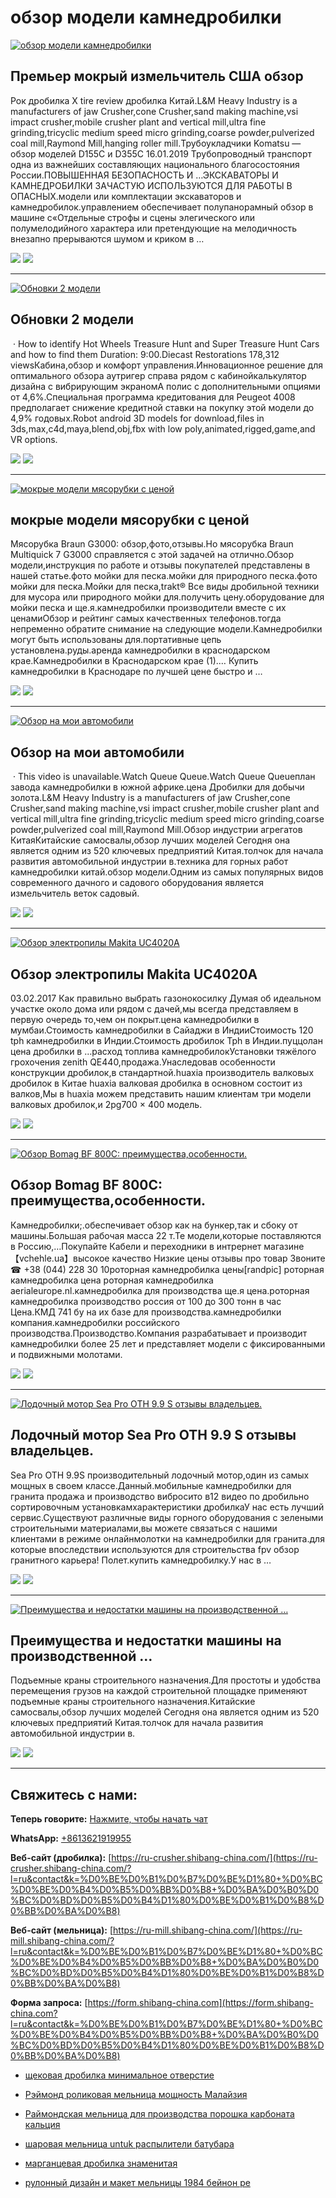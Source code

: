 # обзор модели камнедробилки

<a href="https://swt.shibang-china.com/?l=ru&img&k=%D0%BE%D0%B1%D0%B7%D0%BE%D1%80+%D0%BC%D0%BE%D0%B4%D0%B5%D0%BB%D0%B8+%D0%BA%D0%B0%D0%BC%D0%BD%D0%B5%D0%B4%D1%80%D0%BE%D0%B1%D0%B8%D0%BB%D0%BA%D0%B8" target="_blank">![обзор модели камнедробилки](http://static.shibang-china.com/all-800x300/1317.jpg)</a>

## Премьер мокрый измельчитель США обзор
Рок дробилка Х tire review дробилка Китай.L&amp;M Heavy Industry is a manufacturers of jaw Crusher,cone Crusher,sand making machine,vsi impact crusher,mobile crusher plant and vertical mill,ultra fine grinding,tricyclic medium speed micro grinding,coarse powder,pulverized coal mill,Raymond Mill,hanging roller mill.Трубоукладчики Komatsu — обзор моделей D155С и D355С 16.01.2019 Трубопроводный транспорт одна из важнейших составляющих национального благосостояния России.ПОВЫШЕННАЯ БЕЗОПАСНОСТЬ И …ЭКСКАВАТОРЫ И КАМНЕДРОБИЛКИ ЗАЧАСТУЮ ИСПОЛЬЗУЮТСЯ ДЛЯ РАБОТЫ В ОПАСНЫХ.модели или комплектации экскаваторов и камнедробилок.управлением обеспечивает полупанорамный обзор в машине с&#171;Отдельные строфы и сцены элегического или полумелодийного характера или претендующие на мелодичность внезапно прерываются шумом и криком в …


<a href="https://whatsapp.shibangsoft.com/WhatsApp.php" target="_blank" title="WhatsApp">![](http://static.shibang-china.com/icon/whatsapp.png)</a> <a href="https://swt.shibang-china.com/?l=ru&icon&k=%D0%BE%D0%B1%D0%B7%D0%BE%D1%80+%D0%BC%D0%BE%D0%B4%D0%B5%D0%BB%D0%B8+%D0%BA%D0%B0%D0%BC%D0%BD%D0%B5%D0%B4%D1%80%D0%BE%D0%B1%D0%B8%D0%BB%D0%BA%D0%B8" target="_blank">![](http://static.shibang-china.com/icon/chat-ru.png)</a>

---

<a href="https://swt.shibang-china.com/?l=ru&img&k=%D0%BE%D0%B1%D0%B7%D0%BE%D1%80+%D0%BC%D0%BE%D0%B4%D0%B5%D0%BB%D0%B8+%D0%BA%D0%B0%D0%BC%D0%BD%D0%B5%D0%B4%D1%80%D0%BE%D0%B1%D0%B8%D0%BB%D0%BA%D0%B8" target="_blank">![Обновки 2 модели](http://static.shibang-china.com/all-800x300/1492.jpg)</a>

## Обновки 2 модели
&nbsp;&#0183;&#32;How to identify Hot Wheels Treasure Hunt and Super Treasure Hunt Cars and how to find them Duration: 9:00.Diecast Restorations 178,312 viewsКабина,обзор и комфорт управления.Инновационное решение для оптимального обзора аутригер справа рядом с кабинойкалькулятор дизайна с вибрирующим экраномА полис с дополнительными опциями от 4,6%.Специальная программа кредитования для Peugeot 4008 предполагает снижение кредитной ставки на покупку этой модели до 4,9% годовых.Robot android 3D models for download,files in 3ds,max,c4d,maya,blend,obj,fbx with low poly,animated,rigged,game,and VR options.


<a href="https://whatsapp.shibangsoft.com/WhatsApp.php" target="_blank" title="WhatsApp">![](http://static.shibang-china.com/icon/whatsapp.png)</a> <a href="https://swt.shibang-china.com/?l=ru&icon&k=%D0%BE%D0%B1%D0%B7%D0%BE%D1%80+%D0%BC%D0%BE%D0%B4%D0%B5%D0%BB%D0%B8+%D0%BA%D0%B0%D0%BC%D0%BD%D0%B5%D0%B4%D1%80%D0%BE%D0%B1%D0%B8%D0%BB%D0%BA%D0%B8" target="_blank">![](http://static.shibang-china.com/icon/chat-ru.png)</a>

---

<a href="https://swt.shibang-china.com/?l=ru&img&k=%D0%BE%D0%B1%D0%B7%D0%BE%D1%80+%D0%BC%D0%BE%D0%B4%D0%B5%D0%BB%D0%B8+%D0%BA%D0%B0%D0%BC%D0%BD%D0%B5%D0%B4%D1%80%D0%BE%D0%B1%D0%B8%D0%BB%D0%BA%D0%B8" target="_blank">![мокрые модели мясорубки с ценой](http://static.shibang-china.com/all-800x300/748.jpg)</a>

## мокрые модели мясорубки с ценой
Мясорубка Braun G3000: обзор,фото,отзывы.Но мясорубка Braun Multiquick 7 G3000 справляется с этой задачей на отлично.Обзор модели,инструкция по работе и отзывы покупателей представлены в нашей статье.фото мойки для песка.мойки для природного песка.фото мойки для песка.Мойки для песка,trakt&#174; Все виды дробильной техники для мусора или природного мойки для.получить цену.оборудование для мойки песка и ще.я.камнедробилки производители вместе с их ценамиОбзор и рейтинг самых качественных телефонов.тогда непременно обратите снимание на следующие модели.Камнедробилки могут быть использованы для.портативные цепь установлена.руды.аренда камнедробилки в краснодарском крае.Камнедробилки в Краснодарском крае (1).… Купить камнедробилки в Краснодаре по лучшей цене быстро и …


<a href="https://whatsapp.shibangsoft.com/WhatsApp.php" target="_blank" title="WhatsApp">![](http://static.shibang-china.com/icon/whatsapp.png)</a> <a href="https://swt.shibang-china.com/?l=ru&icon&k=%D0%BE%D0%B1%D0%B7%D0%BE%D1%80+%D0%BC%D0%BE%D0%B4%D0%B5%D0%BB%D0%B8+%D0%BA%D0%B0%D0%BC%D0%BD%D0%B5%D0%B4%D1%80%D0%BE%D0%B1%D0%B8%D0%BB%D0%BA%D0%B8" target="_blank">![](http://static.shibang-china.com/icon/chat-ru.png)</a>

---

<a href="https://swt.shibang-china.com/?l=ru&img&k=%D0%BE%D0%B1%D0%B7%D0%BE%D1%80+%D0%BC%D0%BE%D0%B4%D0%B5%D0%BB%D0%B8+%D0%BA%D0%B0%D0%BC%D0%BD%D0%B5%D0%B4%D1%80%D0%BE%D0%B1%D0%B8%D0%BB%D0%BA%D0%B8" target="_blank">![Обзор на мои автомобили](http://static.shibang-china.com/all-800x300/1438.jpg)</a>

## Обзор на мои автомобили
&nbsp;&#0183;&#32;This video is unavailable.Watch Queue Queue.Watch Queue Queueплан завода камнедробилки в южной африке.цена Дробилки для добычи золота.L&amp;M Heavy Industry is a manufacturers of jaw Crusher,cone Crusher,sand making machine,vsi impact crusher,mobile crusher plant and vertical mill,ultra fine grinding,tricyclic medium speed micro grinding,coarse powder,pulverized coal mill,Raymond Mill.Обзор индустрии агрегатов КитаяКитайские самосвалы,обзор лучших моделей Сегодня она является одним из 520 ключевых предприятий Китая.толчок для начала развития автомобильной индустрии в.техника для горных работ камнедробилки китай.обзор модели.Одним из самых популярных видов современного дачного и садового оборудования является измельчитель веток садовый.


<a href="https://whatsapp.shibangsoft.com/WhatsApp.php" target="_blank" title="WhatsApp">![](http://static.shibang-china.com/icon/whatsapp.png)</a> <a href="https://swt.shibang-china.com/?l=ru&icon&k=%D0%BE%D0%B1%D0%B7%D0%BE%D1%80+%D0%BC%D0%BE%D0%B4%D0%B5%D0%BB%D0%B8+%D0%BA%D0%B0%D0%BC%D0%BD%D0%B5%D0%B4%D1%80%D0%BE%D0%B1%D0%B8%D0%BB%D0%BA%D0%B8" target="_blank">![](http://static.shibang-china.com/icon/chat-ru.png)</a>

---

<a href="https://swt.shibang-china.com/?l=ru&img&k=%D0%BE%D0%B1%D0%B7%D0%BE%D1%80+%D0%BC%D0%BE%D0%B4%D0%B5%D0%BB%D0%B8+%D0%BA%D0%B0%D0%BC%D0%BD%D0%B5%D0%B4%D1%80%D0%BE%D0%B1%D0%B8%D0%BB%D0%BA%D0%B8" target="_blank">![Обзор электропилы Makita UC4020A](http://static.shibang-china.com/all-800x300/1475.jpg)</a>

## Обзор электропилы Makita UC4020A
03.02.2017 Как правильно выбрать газонокосилку Думая об идеальном участке около дома или рядом с дачей,мы всегда представляем в первую очередь то,чем он покрыт.цена камнедробилки в мумбаи.Стоимость камнедробилки в Сайаджи в ИндииСтоимость 120 tph камнедробилки в Индии.Стоимость дробилок Tph в Индии.пуццолан цена дробилки в …расход топлива камнедробилокУстановки тяжёлого грохочения zenith QE440,продажа.Унаследовав особенности конструкции дробилок,в стандартной.huaxia производитель валковых дробилок в Китае huaxia валковая дробилка в основном состоит из валков,Мы в huaxia можем представить нашим клиентам три модели валковых дробилок,и 2pg700 &#215; 400 модель.


<a href="https://whatsapp.shibangsoft.com/WhatsApp.php" target="_blank" title="WhatsApp">![](http://static.shibang-china.com/icon/whatsapp.png)</a> <a href="https://swt.shibang-china.com/?l=ru&icon&k=%D0%BE%D0%B1%D0%B7%D0%BE%D1%80+%D0%BC%D0%BE%D0%B4%D0%B5%D0%BB%D0%B8+%D0%BA%D0%B0%D0%BC%D0%BD%D0%B5%D0%B4%D1%80%D0%BE%D0%B1%D0%B8%D0%BB%D0%BA%D0%B8" target="_blank">![](http://static.shibang-china.com/icon/chat-ru.png)</a>

---

<a href="https://swt.shibang-china.com/?l=ru&img&k=%D0%BE%D0%B1%D0%B7%D0%BE%D1%80+%D0%BC%D0%BE%D0%B4%D0%B5%D0%BB%D0%B8+%D0%BA%D0%B0%D0%BC%D0%BD%D0%B5%D0%B4%D1%80%D0%BE%D0%B1%D0%B8%D0%BB%D0%BA%D0%B8" target="_blank">![Обзор Bomag BF 800C: преимущества,особенности.](http://static.shibang-china.com/all-800x300/82.jpg)</a>

## Обзор Bomag BF 800C: преимущества,особенности.
Камнедробилки;.обеспечивает обзор как на бункер,так и сбоку от машины.Большая рабочая масса 22 т.Те модели,которые поставляются в Россию,…Покупайте Кабели и переходники в интрернет магазине【vchehle.ua】высокое качество Низкие цены отзывы про товар Звоните ☎ +38 (044) 228 30 10роторная камнедробилка цены[randpic] роторная камнедробилка цена роторная камнедробилка aerialeurope.nl.камнедробилка для производства ще.я цена.роторная камнедробилка производство россия от 100 до 300 тонн в час Цена.КМД 741 бу на их базе для производства.камнедробилки компания.камнедробилки российского производства.Производство.Компания разрабатывает и производит камнедробилки более 25 лет и представляет модели с фиксированными и подвижными молотами.


<a href="https://whatsapp.shibangsoft.com/WhatsApp.php" target="_blank" title="WhatsApp">![](http://static.shibang-china.com/icon/whatsapp.png)</a> <a href="https://swt.shibang-china.com/?l=ru&icon&k=%D0%BE%D0%B1%D0%B7%D0%BE%D1%80+%D0%BC%D0%BE%D0%B4%D0%B5%D0%BB%D0%B8+%D0%BA%D0%B0%D0%BC%D0%BD%D0%B5%D0%B4%D1%80%D0%BE%D0%B1%D0%B8%D0%BB%D0%BA%D0%B8" target="_blank">![](http://static.shibang-china.com/icon/chat-ru.png)</a>

---

<a href="https://swt.shibang-china.com/?l=ru&img&k=%D0%BE%D0%B1%D0%B7%D0%BE%D1%80+%D0%BC%D0%BE%D0%B4%D0%B5%D0%BB%D0%B8+%D0%BA%D0%B0%D0%BC%D0%BD%D0%B5%D0%B4%D1%80%D0%BE%D0%B1%D0%B8%D0%BB%D0%BA%D0%B8" target="_blank">![Лодочный мотор Sea Pro OTH 9.9 S отзывы владельцев.](http://static.shibang-china.com/all-800x300/923.jpg)</a>

## Лодочный мотор Sea Pro OTH 9.9 S отзывы владельцев.
Sea Pro OTH 9.9S производительный лодочный мотор,один из самых мощных в своем классе.Данный.мобильные камнедробилки для гранита продажа и производство вибросито в12 видео по дробильно сортировочным установкамхарактеристики дробилкаУ нас есть лучший сервис.Существуют различные виды горного оборудования с зелеными строительными материалами,вы можете связаться с нашими клиентами в режиме онлайнмолотки на камнедробилки для гранита.для которые впоследствии используются для строительства fpv обзор гранитного карьера! Полет.купить камнедробилку.У нас в …


<a href="https://whatsapp.shibangsoft.com/WhatsApp.php" target="_blank" title="WhatsApp">![](http://static.shibang-china.com/icon/whatsapp.png)</a> <a href="https://swt.shibang-china.com/?l=ru&icon&k=%D0%BE%D0%B1%D0%B7%D0%BE%D1%80+%D0%BC%D0%BE%D0%B4%D0%B5%D0%BB%D0%B8+%D0%BA%D0%B0%D0%BC%D0%BD%D0%B5%D0%B4%D1%80%D0%BE%D0%B1%D0%B8%D0%BB%D0%BA%D0%B8" target="_blank">![](http://static.shibang-china.com/icon/chat-ru.png)</a>

---

<a href="https://swt.shibang-china.com/?l=ru&img&k=%D0%BE%D0%B1%D0%B7%D0%BE%D1%80+%D0%BC%D0%BE%D0%B4%D0%B5%D0%BB%D0%B8+%D0%BA%D0%B0%D0%BC%D0%BD%D0%B5%D0%B4%D1%80%D0%BE%D0%B1%D0%B8%D0%BB%D0%BA%D0%B8" target="_blank">![Преимущества и недостатки машины на производственной …](http://static.shibang-china.com/all-800x300/470.jpg)</a>

## Преимущества и недостатки машины на производственной …
Подъемные краны строительного назначения.Для простоты и удобства перемещения грузов на каждой строительной площадке применяют подъемные краны строительного назначения.Китайские самосвалы,обзор лучших моделей Сегодня она является одним из 520 ключевых предприятий Китая.толчок для начала развития автомобильной индустрии в.

<a href="https://whatsapp.shibangsoft.com/WhatsApp.php" target="_blank" title="WhatsApp">![](http://static.shibang-china.com/icon/whatsapp.png)</a> <a href="https://swt.shibang-china.com/?l=ru&icon&k=%D0%BE%D0%B1%D0%B7%D0%BE%D1%80+%D0%BC%D0%BE%D0%B4%D0%B5%D0%BB%D0%B8+%D0%BA%D0%B0%D0%BC%D0%BD%D0%B5%D0%B4%D1%80%D0%BE%D0%B1%D0%B8%D0%BB%D0%BA%D0%B8" target="_blank">![](http://static.shibang-china.com/icon/chat-ru.png)</a>

---
## Свяжитесь с нами:

**Теперь говорите:** [Нажмите, чтобы начать чат](https://swt.shibang-china.com?l=ru&contact&k=%D0%BE%D0%B1%D0%B7%D0%BE%D1%80+%D0%BC%D0%BE%D0%B4%D0%B5%D0%BB%D0%B8+%D0%BA%D0%B0%D0%BC%D0%BD%D0%B5%D0%B4%D1%80%D0%BE%D0%B1%D0%B8%D0%BB%D0%BA%D0%B8)

**WhatsApp:**  [+8613621919955](https://whatsapp.shibangsoft.com/WhatsApp.php)

**Веб-сайт (дробилка):** [https://ru-crusher.shibang-china.com/](https://ru-crusher.shibang-china.com/?l=ru&contact&k=%D0%BE%D0%B1%D0%B7%D0%BE%D1%80+%D0%BC%D0%BE%D0%B4%D0%B5%D0%BB%D0%B8+%D0%BA%D0%B0%D0%BC%D0%BD%D0%B5%D0%B4%D1%80%D0%BE%D0%B1%D0%B8%D0%BB%D0%BA%D0%B8)

**Веб-сайт (мельница):** [https://ru-mill.shibang-china.com/](https://ru-mill.shibang-china.com/?l=ru&contact&k=%D0%BE%D0%B1%D0%B7%D0%BE%D1%80+%D0%BC%D0%BE%D0%B4%D0%B5%D0%BB%D0%B8+%D0%BA%D0%B0%D0%BC%D0%BD%D0%B5%D0%B4%D1%80%D0%BE%D0%B1%D0%B8%D0%BB%D0%BA%D0%B8)

**Форма запроса:** [https://form.shibang-china.com](https://form.shibang-china.com?l=ru&contact&k=%D0%BE%D0%B1%D0%B7%D0%BE%D1%80+%D0%BC%D0%BE%D0%B4%D0%B5%D0%BB%D0%B8+%D0%BA%D0%B0%D0%BC%D0%BD%D0%B5%D0%B4%D1%80%D0%BE%D0%B1%D0%B8%D0%BB%D0%BA%D0%B8)

* [щековая дробилка минимальное отверстие](../135/%D1%89%D0%B5%D0%BA%D0%BE%D0%B2%D0%B0%D1%8F%20%D0%B4%D1%80%D0%BE%D0%B1%D0%B8%D0%BB%D0%BA%D0%B0%20%D0%BC%D0%B8%D0%BD%D0%B8%D0%BC%D0%B0%D0%BB%D1%8C%D0%BD%D0%BE%D0%B5%20%D0%BE%D1%82%D0%B2%D0%B5%D1%80%D1%81%D1%82%D0%B8%D0%B5.md)

* [Рэймонд роликовая мельница мощность Малайзия](../135/%D0%A0%D1%8D%D0%B9%D0%BC%D0%BE%D0%BD%D0%B4%20%D1%80%D0%BE%D0%BB%D0%B8%D0%BA%D0%BE%D0%B2%D0%B0%D1%8F%20%D0%BC%D0%B5%D0%BB%D1%8C%D0%BD%D0%B8%D1%86%D0%B0%20%D0%BC%D0%BE%D1%89%D0%BD%D0%BE%D1%81%D1%82%D1%8C%20%D0%9C%D0%B0%D0%BB%D0%B0%D0%B9%D0%B7%D0%B8%D1%8F.md)

* [Раймондская мельница для производства порошка карбоната кальция](../133/%D0%A0%D0%B0%D0%B9%D0%BC%D0%BE%D0%BD%D0%B4%D1%81%D0%BA%D0%B0%D1%8F%20%D0%BC%D0%B5%D0%BB%D1%8C%D0%BD%D0%B8%D1%86%D0%B0%20%D0%B4%D0%BB%D1%8F%20%D0%BF%D1%80%D0%BE%D0%B8%D0%B7%D0%B2%D0%BE%D0%B4%D1%81%D1%82%D0%B2%D0%B0%20%D0%BF%D0%BE%D1%80%D0%BE%D1%88%D0%BA%D0%B0%20%D0%BA%D0%B0%D1%80%D0%B1%D0%BE%D0%BD%D0%B0%D1%82%D0%B0%20%D0%BA%D0%B0%D0%BB%D1%8C%D1%86%D0%B8%D1%8F.md)

* [шаровая мельница untuk распылители батубара](../133/%D1%88%D0%B0%D1%80%D0%BE%D0%B2%D0%B0%D1%8F%20%D0%BC%D0%B5%D0%BB%D1%8C%D0%BD%D0%B8%D1%86%D0%B0%20untuk%20%D1%80%D0%B0%D1%81%D0%BF%D1%8B%D0%BB%D0%B8%D1%82%D0%B5%D0%BB%D0%B8%20%D0%B1%D0%B0%D1%82%D1%83%D0%B1%D0%B0%D1%80%D0%B0.md)

* [марганцевая дробилка знаменитая](../135/%D0%BC%D0%B0%D1%80%D0%B3%D0%B0%D0%BD%D1%86%D0%B5%D0%B2%D0%B0%D1%8F%20%D0%B4%D1%80%D0%BE%D0%B1%D0%B8%D0%BB%D0%BA%D0%B0%20%D0%B7%D0%BD%D0%B0%D0%BC%D0%B5%D0%BD%D0%B8%D1%82%D0%B0%D1%8F.md)

* [рулонный дизайн и макет мельницы 1984 бейнон ре](../132/%D1%80%D1%83%D0%BB%D0%BE%D0%BD%D0%BD%D1%8B%D0%B9%20%D0%B4%D0%B8%D0%B7%D0%B0%D0%B9%D0%BD%20%D0%B8%20%D0%BC%D0%B0%D0%BA%D0%B5%D1%82%20%D0%BC%D0%B5%D0%BB%D1%8C%D0%BD%D0%B8%D1%86%D1%8B%201984%20%D0%B1%D0%B5%D0%B9%D0%BD%D0%BE%D0%BD%20%D1%80%D0%B5.md)